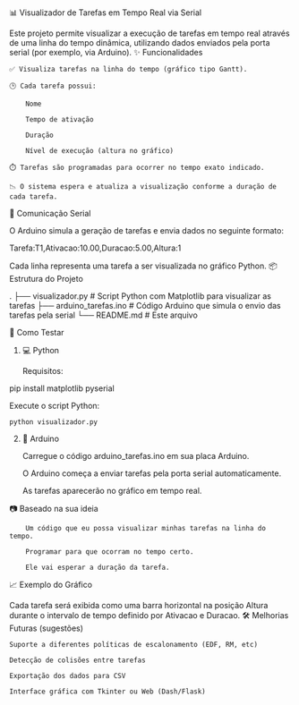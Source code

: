 📊 Visualizador de Tarefas em Tempo Real via Serial

Este projeto permite visualizar a execução de tarefas em tempo real através de uma linha do tempo dinâmica, utilizando dados enviados pela porta serial (por exemplo, via Arduino).
✨ Funcionalidades

    ✅ Visualiza tarefas na linha do tempo (gráfico tipo Gantt).

    🕒 Cada tarefa possui:

        Nome

        Tempo de ativação

        Duração

        Nível de execução (altura no gráfico)

    ⏱️ Tarefas são programadas para ocorrer no tempo exato indicado.

    📉 O sistema espera e atualiza a visualização conforme a duração de cada tarefa.

📡 Comunicação Serial

O Arduino simula a geração de tarefas e envia dados no seguinte formato:

Tarefa:T1,Ativacao:10.00,Duracao:5.00,Altura:1

Cada linha representa uma tarefa a ser visualizada no gráfico Python.
📦 Estrutura do Projeto

.
├── visualizador.py         # Script Python com Matplotlib para visualizar as tarefas
├── arduino_tarefas.ino     # Código Arduino que simula o envio das tarefas pela serial
└── README.md               # Este arquivo

🧪 Como Testar
1. 💻 Python

    Requisitos:

pip install matplotlib pyserial

Execute o script Python:

    python visualizador.py

2. 🔌 Arduino

    Carregue o código arduino_tarefas.ino em sua placa Arduino.

    O Arduino começa a enviar tarefas pela porta serial automaticamente.

    As tarefas aparecerão no gráfico em tempo real.

📷 Baseado na sua ideia

        Um código que eu possa visualizar minhas tarefas na linha do tempo.

        Programar para que ocorram no tempo certo.

        Ele vai esperar a duração da tarefa.

📈 Exemplo do Gráfico

Cada tarefa será exibida como uma barra horizontal na posição Altura durante o intervalo de tempo definido por Ativacao e Duracao.
🛠️ Melhorias Futuras (sugestões)

    Suporte a diferentes políticas de escalonamento (EDF, RM, etc)

    Detecção de colisões entre tarefas

    Exportação dos dados para CSV

    Interface gráfica com Tkinter ou Web (Dash/Flask)
